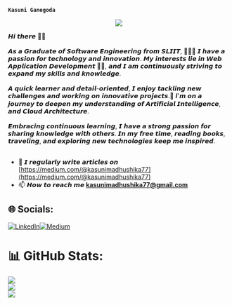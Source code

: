 **`Kasuni Ganegoda`**
<p align="center">
<img src="![Premium Photo _ Top view of workspace with agenda and laptop](https://github.com/kasuni77/kasuni77/assets/68696656/8ef9fede-e2ea-4fa4-b450-d058fcd5c149)
" /></a>
</p>

𝙃𝙞 𝙩𝙝𝙚𝙧𝙚 👋🏻<br><br>
𝘼𝙨 𝙖 𝙂𝙧𝙖𝙙𝙪𝙖𝙩𝙚 𝙤𝙛 𝙎𝙤𝙛𝙩𝙬𝙖𝙧𝙚 𝙀𝙣𝙜𝙞𝙣𝙚𝙚𝙧𝙞𝙣𝙜 𝙛𝙧𝙤𝙢 𝙎𝙇𝙄𝙄𝙏, 👩🏻‍🎓 𝙄 𝙝𝙖𝙫𝙚 𝙖 𝙥𝙖𝙨𝙨𝙞𝙤𝙣 𝙛𝙤𝙧 𝙩𝙚𝙘𝙝𝙣𝙤𝙡𝙤𝙜𝙮 𝙖𝙣𝙙 𝙞𝙣𝙣𝙤𝙫𝙖𝙩𝙞𝙤𝙣.
𝙈𝙮 𝙞𝙣𝙩𝙚𝙧𝙚𝙨𝙩𝙨 𝙡𝙞𝙚 𝙞𝙣 𝙒𝙚𝙗 𝘼𝙥𝙥𝙡𝙞𝙘𝙖𝙩𝙞𝙤𝙣 𝘿𝙚𝙫𝙚𝙡𝙤𝙥𝙢𝙚𝙣𝙩 👩‍💻, 𝙖𝙣𝙙 𝙄 𝙖𝙢 𝙘𝙤𝙣𝙩𝙞𝙣𝙪𝙤𝙪𝙨𝙡𝙮 𝙨𝙩𝙧𝙞𝙫𝙞𝙣𝙜 𝙩𝙤 𝙚𝙭𝙥𝙖𝙣𝙙 𝙢𝙮 𝙨𝙠𝙞𝙡𝙡𝙨 𝙖𝙣𝙙 𝙠𝙣𝙤𝙬𝙡𝙚𝙙𝙜𝙚.<br><br>
𝘼 𝙦𝙪𝙞𝙘𝙠 𝙡𝙚𝙖𝙧𝙣𝙚𝙧 𝙖𝙣𝙙 𝙙𝙚𝙩𝙖𝙞𝙡-𝙤𝙧𝙞𝙚𝙣𝙩𝙚𝙙, 𝙄 𝙚𝙣𝙟𝙤𝙮 𝙩𝙖𝙘𝙠𝙡𝙞𝙣𝙜 𝙣𝙚𝙬 𝙘𝙝𝙖𝙡𝙡𝙚𝙣𝙜𝙚𝙨 𝙖𝙣𝙙 𝙬𝙤𝙧𝙠𝙞𝙣𝙜 𝙤𝙣 𝙞𝙣𝙣𝙤𝙫𝙖𝙩𝙞𝙫𝙚 𝙥𝙧𝙤𝙟𝙚𝙘𝙩𝙨.📍
𝑰'𝙢 𝙤𝙣 𝙖 𝙟𝙤𝙪𝙧𝙣𝙚𝙮 𝙩𝙤 𝙙𝙚𝙚𝙥𝙚𝙣 𝙢𝙮 𝙪𝙣𝙙𝙚𝙧𝙨𝙩𝙖𝙣𝙙𝙞𝙣𝙜 𝙤𝙛 𝘼𝙧𝙩𝙞𝙛𝙞𝙘𝙞𝙖𝙡 𝙄𝙣𝙩𝙚𝙡𝙡𝙞𝙜𝙚𝙣𝙘𝙚, 𝙖𝙣𝙙 𝘾𝙡𝙤𝙪𝙙 𝘼𝙧𝙘𝙝𝙞𝙩𝙚𝙘𝙩𝙪𝙧𝙚.<br><br>
𝙀𝙢𝙗𝙧𝙖𝙘𝙞𝙣𝙜 𝙘𝙤𝙣𝙩𝙞𝙣𝙪𝙤𝙪𝙨 𝙡𝙚𝙖𝙧𝙣𝙞𝙣𝙜, 𝙄 𝙝𝙖𝙫𝙚 𝙖 𝙨𝙩𝙧𝙤𝙣𝙜 𝙥𝙖𝙨𝙨𝙞𝙤𝙣 𝙛𝙤𝙧 𝙨𝙝𝙖𝙧𝙞𝙣𝙜 𝙠𝙣𝙤𝙬𝙡𝙚𝙙𝙜𝙚 𝙬𝙞𝙩𝙝 𝙤𝙩𝙝𝙚𝙧𝙨.
𝙄𝙣 𝙢𝙮 𝙛𝙧𝙚𝙚 𝙩𝙞𝙢𝙚, 𝙧𝙚𝙖𝙙𝙞𝙣𝙜 𝙗𝙤𝙤𝙠𝙨, 𝙩𝙧𝙖𝙫𝙚𝙡𝙞𝙣𝙜, 𝙖𝙣𝙙 𝙚𝙭𝙥𝙡𝙤𝙧𝙞𝙣𝙜 𝙣𝙚𝙬 𝙩𝙚𝙘𝙝𝙣𝙤𝙡𝙤𝙜𝙞𝙚𝙨 𝙠𝙚𝙚𝙥 𝙢𝙚 𝙞𝙣𝙨𝙥𝙞𝙧𝙚𝙙.<br><br>
- 📝 𝙄 𝙧𝙚𝙜𝙪𝙡𝙖𝙧𝙡𝙮 𝙬𝙧𝙞𝙩𝙚 𝙖𝙧𝙩𝙞𝙘𝙡𝙚𝙨 𝙤𝙣 [https://medium.com/@kasunimadhushika77](https://medium.com/@kasunimadhushika77)<br>
- 📫 𝙃𝙤𝙬 𝙩𝙤 𝙧𝙚𝙖𝙘𝙝 𝙢𝙚 **kasunimadhushika77@gmail.com**

## 🌐 Socials:
[![LinkedIn](https://img.shields.io/badge/LinkedIn-%230077B5.svg?logo=linkedin&logoColor=white)](https://lk.linkedin.com/in/kasuni-madhushika-2741b61b7?utm_source=share&utm_campaign=share_via&utm_content=profile&utm_medium=ios_app)[![Medium](https://img.shields.io/badge/Medium-12100E?logo=medium&logoColor=white)](https://medium.com/@https://medium.com/@kasunimadhushika77) 


# 📊 GitHub Stats:
![](https://github-readme-stats.vercel.app/api?username=kasuni77&theme=dark&hide_border=false&include_all_commits=true&count_private=true)<br/>
![](https://github-readme-streak-stats.herokuapp.com/?user=kasuni77&theme=dark&hide_border=false)<br/>
![](https://github-readme-stats.vercel.app/api/top-langs/?username=kasuni77&theme=dark&hide_border=false&include_all_commits=true&count_private=true&layout=compact)


<!-- Proudly created with GPRM ( https://gprm.itsvg.in ) -->

